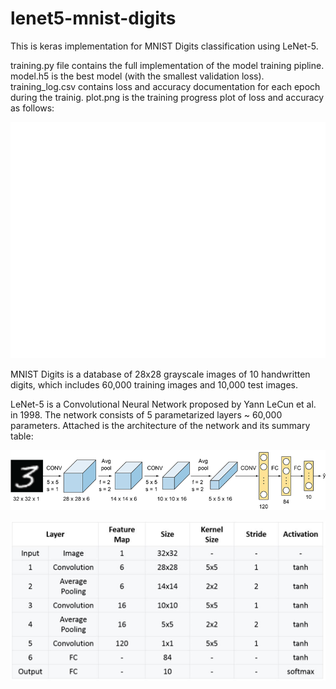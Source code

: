# lenet5-mnist-digits

This is keras implementation for MNIST Digits classification using LeNet-5. 

training.py file contains the full implementation of the model training pipline. 
model.h5 is the best model (with the smallest validation loss).
training_log.csv contains loss and accuracy documentation for each epoch during the trainig.
plot.png is the training progress plot of loss and accuracy as follows:

![3](/plot.png)

MNIST Digits is a database of 28x28 grayscale images of 10 handwritten digits, which includes 60,000 training images and 10,000 test images. 

LeNet-5 is a Convolutional Neural Network proposed by Yann LeCun et al. in 1998. The network consists of 5 parametarized layers ~ 60,000 parameters. Attached is the architecture of the network and its summary table:

![1](/lenet5-architecture/pic1.png)

![2](/lenet5-architecture/pic2.png)




 